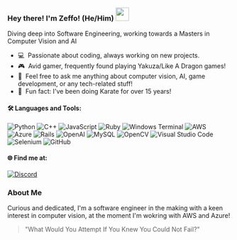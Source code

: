 ### <p> Hey there! I'm Zeffo! (He/Him) <img src="https://media0.giphy.com/media/v1.Y2lkPTc5MGI3NjExcG42OWVucjlyODhlYXdsdDZwMjg5cWlqZTJlcjU0bDZ5bmFkNzMwdCZlcD12MV9pbnRlcm5hbF9naWZfYnlfaWQmY3Q9Zw/qBcVcYkqvLdEDM6HwZ/source.gif" width="30px">
<p>
  Diving deep into Software Engineering, working towards a Masters in Computer Vision and AI 
</p>

- 💻 &nbsp;Passionate about coding, always working on new projects.
- 🎮 &nbsp;Avid gamer, frequently found playing Yakuza/Like A Dragon games!
- 💬 &nbsp;Feel free to ask me anything about computer vision, AI, game development, or any tech-related stuff! 
- 🥋 &nbsp;Fun fact: I've been doing Karate for over 15 years!

#### 🛠 Languages and Tools:
![Python](https://img.shields.io/badge/python-3670A0?style=for-the-badge&logo=python&logoColor=ffdd54)
![C++](https://img.shields.io/badge/c++-%2300599C.svg?style=for-the-badge&logo=c%2B%2B&logoColor=white)
![JavaScript](https://img.shields.io/badge/javascript-%23323330.svg?style=for-the-badge&logo=javascript&logoColor=%23F7DF1E)
![Ruby](https://img.shields.io/badge/ruby-%23CC342D.svg?style=for-the-badge&logo=ruby&logoColor=white)
![Windows Terminal](https://img.shields.io/badge/Windows%20Terminal-%234D4D4D.svg?style=for-the-badge&logo=windows-terminal&logoColor=white)
![AWS](https://img.shields.io/badge/AWS-%23FF9900.svg?style=for-the-badge&logo=amazon-aws&logoColor=white)
![Azure](https://img.shields.io/badge/azure-%230072C6.svg?style=for-the-badge&logo=microsoftazure&logoColor=white)
![Rails](https://img.shields.io/badge/rails-%23CC0000.svg?style=for-the-badge&logo=ruby-on-rails&logoColor=white)
![OpenAI](https://img.shields.io/badge/-OpenAI-74aa9c?style=for-the-badge&logo=openai&logoColor=white)
![MySQL](https://img.shields.io/badge/mysql-%2300f.svg?style=for-the-badge&logo=mysql&logoColor=white)
![OpenCV](https://img.shields.io/badge/opencv-%23white.svg?style=for-the-badge&logo=opencv)
![Visual Studio Code](https://img.shields.io/badge/Visual%20Studio%20Code-0078d7.svg?style=for-the-badge&logo=visual-studio-code&logoColor=white)
![Selenium](https://img.shields.io/badge/-selenium-%43B02A?style=for-the-badge&logo=selenium&logoColor=white)
![GitHub](https://img.shields.io/badge/github-%23121011.svg?style=for-the-badge&logo=github&logoColor=white)

#### 🌐 Find me at:
[![Discord](https://img.shields.io/badge/Discord-%235865F2.svg?style=for-the-badge&logo=discord&logoColor=white)](https://discord.com/users/539468067923820546)

### About Me
Curious and dedicated, I'm a software engineer in the making with a keen interest in computer vision, at the moment I'm wokring with AWS and Azure! 

> "What Would You Attempt If You Knew You Could Not Fail?"

